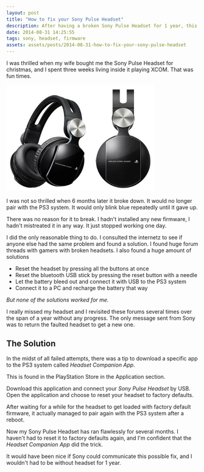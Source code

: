 ```yaml
---
layout: post
title: "How to fix your Sony Pulse Headset"
description: After having a broken Sony Pulse Headset for 1 year, this is how I fixed it.
date: 2014-08-31 14:25:55
tags: sony, headset, firmware
assets: assets/posts/2014-08-31-how-to-fix-your-sony-pulse-headset
---
```


I was thrilled when my wife bought me the Sony Pulse Headset for christmas,
and I spent three weeks living inside it playing XCOM. That was fun times.

![Sony Pulse Headset](/assets/posts/2014-08-31-how-to-fix-your-sony-pulse-headset/headset.jpg)

I was not so thrilled when 6 months later it broke down. It would no longer pair with the PS3 system. It would only blink blue repeatedly until it gave up.

There was no reason for it to break. I hadn't installed any new firmware, I hadn't mistreated it in any way. It just stopped working one day.

I did the only reasonable thing to do. I consulted the internetz to see if anyone else had the same problem and found a solution. I found huge forum threads with gamers with broken headsets. I also found a huge amount of solutions

* Reset the headset by pressing all the buttons at once
* Reset the bluetooth USB stick by pressing the reset button with a needle
* Let the battery bleed out and connect it with USB to the PS3 system
* Connect it to a PC and recharge the battery that way

_But none of the solutions worked for me._

I really missed my headset and I revisited these forums several times over the span of a year without any progress. The only message sent from Sony was to return the faulted headset to get a new one.

The Solution
------------
In the midst of all failed attempts, there was a tip to download a specific app to the PS3 system called _Headset Companion App_.

This is found in the PlayStation Store in the Application section.

Download this application and connect your _Sony Pulse Headset_ by USB. Open the application and choose to reset your headset to factory defaults.

After waiting for a while for the headset to get loaded with factory default firmware, it actually managed to pair again with the PS3 system after a reboot.

Now my Sony Pulse Headset has ran flawlessly for several months. I haven't had to reset it to factory defaults again, and I'm confident that the _Headset Companion App_ did the trick.

It would have been nice if Sony could communicate this possible fix, and I wouldn't had to be without headset for 1 year.



